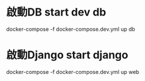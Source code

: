 
# 啟動DB start dev db
docker-compose -f docker-compose.dev.yml up db

# 啟動Django start django
docker-compose -f docker-compose.dev.yml up web